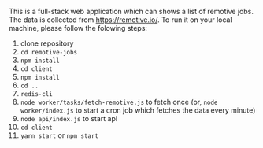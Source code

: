 This is a full-stack web application which can shows a list of remotive jobs. The data is collected from https://remotive.io/. To run it on your local machine, please follow the folowing steps:

1. clone repository
2. `cd remotive-jobs`
3. `npm install`
4. `cd client`
5. `npm install`
6. `cd ..`
7. `redis-cli`
8. `node worker/tasks/fetch-remotive.js` to fetch once (or, `node worker/index.js` to start a cron job which fetches the data every minute)
9. `node api/index.js` to start api
10. `cd client`
11. `yarn start` or `npm start`
